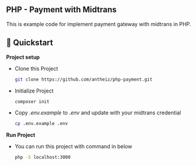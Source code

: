 ## PHP - Payment with Midtrans

This is example code for implement payment gateway with midtrans in PHP.

## 🚀 Quickstart

**Project setup**

- Clone this Project

    ```sh
    git clone https://github.com/antheiz/php-payment.git
    ```

- Initialize Project

    ```sh
    composer init
    ```

- Copy *.env.example* to *.env* and update with your midtrans credential

    ```sh
    cp .env.example .env
    ```

**Run Project**

- You can run this project with command in below

    ```sh
    php -S localhost:3000
    ```



